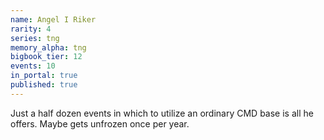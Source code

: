 ```yaml
---
name: Angel I Riker
rarity: 4
series: tng
memory_alpha: tng
bigbook_tier: 12
events: 10
in_portal: true
published: true
---
```


Just a half dozen events in which to utilize an ordinary CMD base is all he offers. Maybe gets unfrozen once per year.
